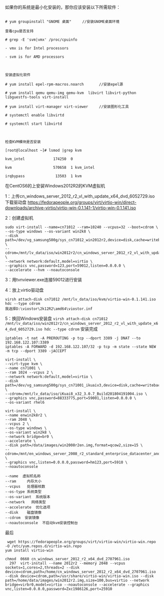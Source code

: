 如果你的系统是最小化安装的，那你应该安装以下所需软件：
```

# yum groupinstall "GNOME 桌面"     //安装GNOME桌面环境

查看cpu是否支持

# grep -E 'svm|vmx' /proc/cpuinfo

- vmx is for Intel processors

- svm is for AMD processors



安装虚拟化软件

# yum install epel-rpm-macros.noarch       //安装epel源

# yum install qemu qemu-img qemu-kvm  libvirt libvirt-python libguestfs-tools virt-install

# yum install virt-manager virt-viewer     //安装图形化工具

# systemctl enable libvirtd                

# systemctl start libvirtd



检查KVM模块是否安装

[root@localhost ~]# lsmod |grep kvm

kvm_intel             174250  0 

kvm                   570658  1 kvm_intel

irqbypass              13503  1 kvm
```

在CentOS6的上安装Windows2012R2的KVM虚拟机

1：上传cn_windows_server_2012_r2_vl_with_update_x64_dvd_6052729.iso
下载驱动盘
https://fedorapeople.org/groups/virt/virtio-win/direct-downloads/archive-virtio/virtio-win-0.1.141-1/virtio-win-0.1.141.iso


2：创建虚拟机
```
sudo virt-install --name=cn71012 --ram=10240 --vcpus=32 --boot=cdrom \
--os-type windows --os-variant win2k8 \
--disk path=/dev/vg_samsung500g/sys_cn71012_win2012r2,device=disk,cache=writeback,format=raw,bus=virtio \
--cdrom=/mnt/lv_data/iso/win2012r2/cn_windows_server_2012_r2_vl_with_update_x64_dvd_6052729.iso \
--network network:default,model=virtio \
--graphics vnc,password=123,port=59012,listen=0.0.0.0 \
--accelerate --hvm --noautoconsole
```
3：用tvnviewer.exe连接59012进行安装

4：放上virtio驱动盘
```
virsh attach-disk cn71012 /mnt/lv_data/iso/kvm/virtio-win-0.1.141.iso hdc --type cdrom
我选择D:\viostor\2k12R2\amd64\viostor.inf
```

5：换回Windows安装盘
``
virsh attach-disk cn71012 /mnt/lv_data/iso/win2012r2/cn_windows_server_2012_r2_vl_with_update_x64_dvd_6052729.iso hdc --type cdrom
``
安装完成

```
iptables -t nat -A PREROUTING -p tcp --dport 3389 -j DNAT --to 192.168.122.107:3389
iptables -A FORWARD -d 192.168.122.107/32 -p tcp -m state --state NEW -m tcp --dport 3389 -jACCEPT
```
```
virt-install \
--virt-type kvm \
--name cn71001 \
--ram 1024 --vcpus 2 \
--network network:default,model=virtio \
--disk path=/dev/vg_samsung500g/sys_cn71001_ikuaiv3,device=disk,cache=writeback,format=raw,bus=ide \
--cdrom=/mnt/lv_data/iso/iKuai8_x32_3.0.7_Build201804191004.iso \
--graphics vnc,password=88333775,port=59001,listen=0.0.0.0 \
--os-variant rhel6
```


```
virt-install \
--name enwin2k8r2 \
--ram 2048 \
--vcpus 2 \
--os-type windows \
--os-variant win2k8 \
--network bridge=br0 \
--accelerate \
--disk path=/data/images/win2008r2en.img,format=qcow2,size=15 \
--cdrom=/mnt/en_windows_server_2008_r2_standard_enterprise_datacenter_and_web_with_sp1_vl_build_x64_dvd_617403.iso \
--graphics vnc,listen=0.0.0.0,password=hm123,port=5910 \
--noautoconsole
```

```
--name  虚拟机名称
--ram     内存大小
--vcpus   处理器核数
--os-type 系统类型
--os-variant  系统版本
--network   网络类型
--accelerate  优化选项
--disk    磁盘镜像
--cdrom  安装镜像
--noautoconsole  不启动kvm安装控制台
```

最后
```
 wget https://fedorapeople.org/groups/virt/virtio-win/virtio-win.repo -O /etc/yum.repos.d/virtio-win.repo
yum install virtio-win
```
```
chmod  0660 cn_windows_server_2012_r2_x64_dvd_2707961.iso
  297  virt-install --name 2012r2 --memory 2048 --vcpus sockets=1,cores=2,threads=2 --disk device=cdrom,path=/home/cn_windows_server_2012_r2_x64_dvd_2707961.iso --disk device=cdrom,path=/usr/share/virtio-win/virtio-win.iso --disk path=/home/data/images/win2012r2.img,size=100,bus=virtio --network bridge=virbr0,model=virtio --noautoconsole --accelerate --graphics vnc,listen=0.0.0.0,password=Zxc1986126,port=25910
```
